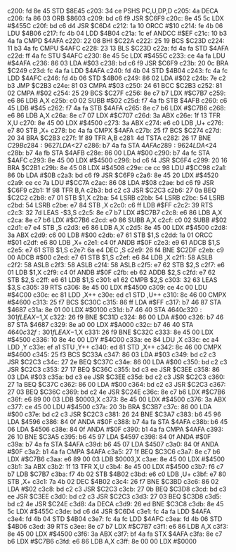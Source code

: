 c200: fd 8e 45     STD    $8E45
c203: 34 ce        PSHS   PC,U,DP,D
c205: 4a           DECA
c206: fa 86 03     ORB    $8603
c209: bd c6 f9     JSR    $C6F9
c20c: 8e 45 5c     LDX    #$455C
c20f: bd c6 d4     JSR    $C6D4
c212: 1a 10        ORCC   #$10
c214: fe 4b 06     LDU    $4B06
c217: fc 4b 04     LDD    $4B04
c21a: 1c ef        ANDCC  #$EF
c21c: 10 b3 4a fa  CMPD   $4AFA
c220: 22 08        BHI    $C22A
c222: 25 19        BCS    $C23D
c224: 11 b3 4a fc  CMPU   $4AFC
c228: 23 13        BLS    $C23D
c22a: fd 4a fa     STD    $4AFA
c22d: ff 4a fc     STU    $4AFC
c230: 8e 45 5c     LDX    #$455C
c233: ce 4a fa     LDU    #$4AFA
c236: 86 03        LDA    #$03
c238: bd c6 f9     JSR    $C6F9
c23b: 20 0c        BRA    $C249
c23d: fc 4a fa     LDD    $4AFA
c240: fd 4b 04     STD    $4B04
c243: fc 4a fc     LDD    $4AFC
c246: fd 4b 06     STD    $4B06
c249: 86 02        LDA    #$02
c24b: 7e c2 b3     JMP    $C2B3
c24e: 81 03        CMPA   #$03
c250: 24 61        BCC    $C2B3
c252: 81 02        CMPA   #$02
c254: 25 29        BCS    $C27F
c256: 8e c7 b7     LDX    #$C7B7
c259: e6 86        LDB    A,X
c25b: c0 02        SUBB   #$02
c25d: f7 4a fb     STB    $4AFB
c260: c6 45        LDB    #$45
c262: f7 4a fa     STB    $4AFA
c265: 8e c7 b6     LDX    #$C7B6
c268: e6 86        LDB    A,X
c26a: 8e c7 07     LDX    #$C707
c26d: 3a           ABX
c26e: 1f 13        TFR    X,U
c270: 8e 45 00     LDX    #$4500
c273: 3a           ABX
c274: e6 c0        LDB    ,U+
c276: e7 80        STB    ,X+
c278: bc 4a fa     CMPX   $4AFA
c27b: 25 f7        BCS    $C274
c27d: 20 34        BRA    $C2B3
c27f: 1f 89        TFR    A,B
c281: 4d           TSTA
c282: 26 17        BNE    $C29B
c284: 96 27        LDA    <$27
c286: b7 4a fa     STA    $4AFA
c289: 96 24        LDA    <$24
c28b: b7 4a fb     STA    $4AFB
c28e: 86 00        LDA    #$00
c290: b7 4a fc     STA    $4AFC
c293: 8e 45 00     LDX    #$4500
c296: bd c6 f4     JSR    $C6F4
c299: 20 16        BRA    $C2B1
c29b: 8e 45 08     LDX    #$4508
c29e: ce cc 98     LDU    #$CC98
c2a1: 86 0b        LDA    #$0B
c2a3: bd c6 f9     JSR    $C6F9
c2a6: 8e 45 20     LDX    #$4520
c2a9: ce cc 7a     LDU    #$CC7A
c2ac: 86 08        LDA    #$08
c2ae: bd c6 f9     JSR    $C6F9
c2b1: 1f 98        TFR    B,A
c2b3: bd c2 c3     JSR    $C2C3
c2b6: 27 0a        BEQ    $C2C2
c2b8: e7 01        STB    $1,X
c2ba: 54           LSRB
c2bb: 54           LSRB
c2bc: 54           LSRB
c2bd: 54           LSRB
c2be: e7 84        STB    ,X
c2c0: c6 ff        LDB    #$FF
c2c2: 39           RTS
c2c3: 32 7d        LEAS   -$3,S
c2c5: 8e c7 b7     LDX    #$C7B7
c2c8: e6 86        LDB    A,X
c2ca: 8e c7 b6     LDX    #$C7B6
c2cd: e0 86        SUBB   A,X
c2cf: c0 02        SUBB   #$02
c2d1: e7 e4        STB    ,S
c2d3: e6 86        LDB    A,X
c2d5: 8e 45 00     LDX    #$4500
c2d8: 3a           ABX
c2d9: c6 00        LDB    #$00
c2db: e7 61        STB    $1,S
c2dd: 1a 01        ORCC   #$01
c2df: e6 80        LDB    ,X+
c2e1: c4 0f        ANDB   #$0F
c2e3: e9 61        ADCB   $1,S
c2e5: e7 61        STB    $1,S
c2e7: 6a e4        DEC    ,S
c2e9: 26 f4        BNE    $C2DF
c2eb: c9 00        ADCB   #$00
c2ed: e7 61        STB    $1,S
c2ef: e6 84        LDB    ,X
c2f1: 58           ASLB
c2f2: 58           ASLB
c2f3: 58           ASLB
c2f4: 58           ASLB
c2f5: e7 62        STB    $2,S
c2f7: e6 01        LDB    $1,X
c2f9: c4 0f        ANDB   #$0F
c2fb: eb 62        ADDB   $2,S
c2fd: e7 62        STB    $2,S
c2ff: e6 61        LDB    $1,S
c301: e1 62        CMPB   $2,S
c303: 32 63        LEAS   $3,S
c305: 39           RTS
c306: 8e 45 00     LDX    #$4500
c309: ce 4c 00     LDU    #$4C00
c30c: ec 81        LDD    ,X++
c30e: ed c1        STD    ,U++
c310: 8c 46 00     CMPX   #$4600
c313: 25 f7        BCS    $C30C
c315: 86 ff        LDA    #$FF
c317: b7 46 87     STA    $4687
c31a: 8e 01 00     LDX    #$0100
c31d: b7 46 40     STA    $4640
c320: 30 1f        LEAX   -$1,X
c322: 26 f9        BNE    $C31D
c324: 86 00        LDA    #$00
c326: b7 46 87     STA    $4687
c329: 8e a0 00     LDX    #$A000
c32c: b7 46 40     STA    $4640
c32f: 30 1f        LEAX   -$1,X
c331: 26 f9        BNE    $C32C
c333: 8e 45 00     LDX    #$4500
c336: 10 8e 4c 00  LDY    #$4C00
c33a: ee 84        LDU    ,X
c33c: ec a4        LDD    ,Y
c33e: ef a1        STU    ,Y++
c340: ed 81        STD    ,X++
c342: 8c 46 00     CMPX   #$4600
c345: 25 f3        BCS    $C33A
c347: 86 03        LDA    #$03
c349: bd c2 c3     JSR    $C2C3
c34c: 27 2e        BEQ    $C37C
c34e: 86 00        LDA    #$00
c350: bd c2 c3     JSR    $C2C3
c353: 27 17        BEQ    $C36C
c355: bd c3 ee     JSR    $C3EE
c358: 86 03        LDA    #$03
c35a: bd c3 ee     JSR    $C3EE
c35d: bd c2 c3     JSR    $C2C3
c360: 27 1a        BEQ    $C37C
c362: 86 00        LDA    #$00
c364: bd c2 c3     JSR    $C2C3
c367: 27 03        BEQ    $C36C
c369: bd c2 4e     JSR    $C24E
c36c: 8e c7 b6     LDX    #$C7B6
c36f: e6 89 00 03  LDB    $0003,X
c373: 8e 45 00     LDX    #$4500
c376: 3a           ABX
c377: ce 45 00     LDU    #$4500
c37a: 20 3b        BRA    $C3B7
c37c: 86 00        LDA    #$00
c37e: bd c2 c3     JSR    $C2C3
c381: 26 24        BNE    $C3A7
c383: b6 45 96     LDA    $4596
c386: 84 0f        ANDA   #$0F
c388: b7 4a fa     STA    $4AFA
c38b: b6 45 06     LDA    $4506
c38e: 84 0f        ANDA   #$0F
c390: b1 4a fa     CMPA   $4AFA
c393: 26 10        BNE    $C3A5
c395: b6 45 97     LDA    $4597
c398: 84 0f        ANDA   #$0F
c39a: b7 4a fa     STA    $4AFA
c39d: b6 45 07     LDA    $4507
c3a0: 84 0f        ANDA   #$0F
c3a2: b1 4a fa     CMPA   $4AFA
c3a5: 27 1f        BEQ    $C3C6
c3a7: 8e c7 b6     LDX    #$C7B6
c3aa: e6 89 00 03  LDB    $0003,X
c3ae: 8e 45 00     LDX    #$4500
c3b1: 3a           ABX
c3b2: 1f 13        TFR    X,U
c3b4: 8e 45 00     LDX    #$4500
c3b7: f6 c7 b7     LDB    $C7B7
c3ba: f7 4b 02     STB    $4B02
c3bd: e6 c0        LDB    ,U+
c3bf: e7 80        STB    ,X+
c3c1: 7a 4b 02     DEC    $4B02
c3c4: 26 f7        BNE    $C3BD
c3c6: 86 02        LDA    #$02
c3c8: bd c2 c3     JSR    $C2C3
c3cb: 27 0b        BEQ    $C3D8
c3cd: bd c3 ee     JSR    $C3EE
c3d0: bd c2 c3     JSR    $C2C3
c3d3: 27 03        BEQ    $C3D8
c3d5: bd c2 4e     JSR    $C24E
c3d8: 4a           DECA
c3d9: 26 ed        BNE    $C3C8
c3db: 8e 45 5c     LDX    #$455C
c3de: bd c6 d4     JSR    $C6D4
c3e1: fc 4a fa     LDD    $4AFA
c3e4: fd 4b 04     STD    $4B04
c3e7: fc 4a fc     LDD    $4AFC
c3ea: fd 4b 06     STD    $4B06
c3ed: 39           RTS
c3ee: 8e c7 b7     LDX    #$C7B7
c3f1: e6 86        LDB    A,X
c3f3: 8e 45 00     LDX    #$4500
c3f6: 3a           ABX
c3f7: bf 4a fa     STX    $4AFA
c3fa: 8e c7 b6     LDX    #$C7B6
c3fd: e6 86        LDB    A,X
c3ff: 8e 00 00     LDX    #$0000

